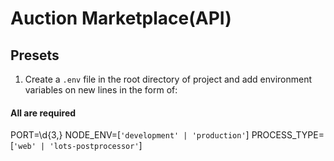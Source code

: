 # Auction Marketplace(API)

## Presets
1. Create a `.env` file in the root directory of project and add environment variables on new lines in the form of:
#### All are required
PORT=\d{3,}
NODE_ENV=[`'development' | 'production'`]
PROCESS_TYPE=[`'web' | 'lots-postprocessor'`]